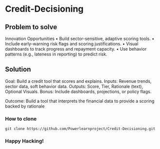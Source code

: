# Credit-Decisioning

## Problem to solve
Innovation Opportunities
• Build sector-sensitive, adaptive scoring tools.
• Include early-warning risk flags and scoring justifications.
• Visual dashboards to track progress and repayment capacity.
• Use behavior patterns (e.g., lateness in reporting) to predict risk.

## Solution
Goal: Build a credit tool that scores and explains.
Inputs: Revenue trends, sector data, soft behavior data.
Outputs: Score, Tier, Rationale (text), Optional Visuals.
Bonus: Include dashboards, projections, or policy flags.

Outcome: Build a tool that interprets the financial data to provide a scoring backed by rationale 




### How to clone
```
git clone https://github.com/Powerlearnproject/Credit-Decisioning.git
```

### Happy Hacking!

